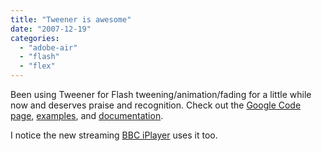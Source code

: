 ```yaml
---
title: "Tweener is awesome"
date: "2007-12-19"
categories: 
  - "adobe-air"
  - "flash"
  - "flex"
---
```


Been using Tweener for Flash tweening/animation/fading for a little while now and deserves praise and recognition. Check out the [Google Code page](http://code.google.com/p/tweener/), [examples](http://tweener.googlecode.com/svn/trunk/examples/), and [documentation](http://hosted.zeh.com.br/tweener/docs/).

I notice the new streaming [BBC iPlayer](http://www.bbc.co.uk/iplayer) uses it too.
